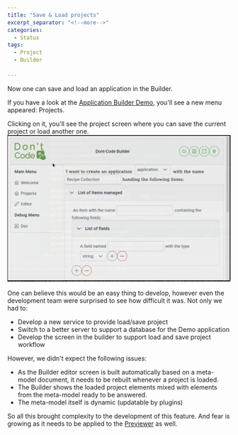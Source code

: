 ```yaml
---
title: "Save & Load projects"
excerpt_separator: "<!--more-->"
categories:
  - Status
tags:
  - Project
  - Builder

---
```


Now one can save and load an application in the Builder.
<!--more-->

If you have a look at the [Application Builder Demo](https://dont-code.net/ide-ui), you'll see a new menu appeared: Projects.

Clicking on it, you'll see the project screen where you can save the current project or load another one.
![Project Save](/assets/builder-save-project.gif)

One can believe this would be an easy thing to develop, however even the development team were surprised to see how difficult it was.
Not only we had to:
 - Develop a new service to provide load/save project
 - Switch to a better server to support a database for the Demo application
 - Develop the screen in the builder to support load and save project workflow

However, we didn't expect the following issues:
 - As the Builder editor screen is built automatically based on a meta-model document, it needs to be rebuilt whenever a project is loaded.
 - The Builder shows the loaded project elements mixed with elements from the meta-model ready to be answered.
 - The meta-model itself is dynamic (updatable by plugins)

So all this brought complexity to the development of this feature. And fear is growing as it needs to be applied to the [Previewer](https://dont-code.net/preview-ui) as well. 
